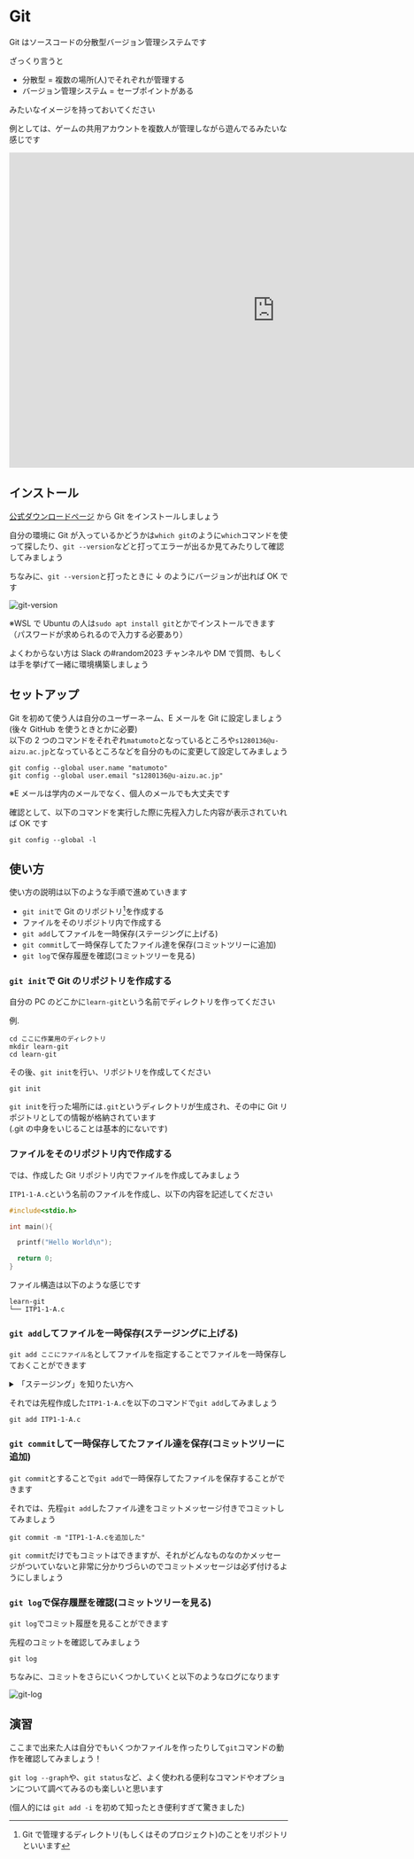 # Git

Git はソースコードの分散型バージョン管理システムです

ざっくり言うと

- 分散型 = 複数の場所(人)でそれぞれが管理する
- バージョン管理システム = セーブポイントがある

みたいなイメージを持っておいてください

例としては、ゲームの共用アカウントを複数人が管理しながら遊んでるみたいな感じです

<iframe src="https://docs.google.com/presentation/d/e/2PACX-1vSmyBvtTukI4yjswC0PQerxc00sreYg6nNKfC5bAnFnNKzR80adSmgDjLICggSFxm8kezI_AUjiyDF7/embed?start=false&loop=false&delayms=3000" frameborder="0" width="960" height="569" allowfullscreen="true" mozallowfullscreen="true" webkitallowfullscreen="true"></iframe>

## インストール

[公式ダウンロードページ](https://git-scm.com/downloads) から Git をインストールしましょう

自分の環境に Git が入っているかどうかは`which git`のように`which`コマンドを使って探したり、`git --version`などと打ってエラーが出るか見てみたりして確認してみましょう

ちなみに、`git --version`と打ったときに ↓ のようにバージョンが出れば OK です

![git-version](/img/practical-programming/lec03/git-version.png)

※WSL で Ubuntu の人は`sudo apt install git`とかでインストールできます（パスワードが求められるので入力する必要あり）

よくわからない方は Slack の#random2023 チャンネルや DM で質問、もしくは手を挙げて一緒に環境構築しましょう

## セットアップ

Git を初めて使う人は自分のユーザーネーム、E メールを Git に設定しましょう(後々 GitHub を使うときとかに必要)  
以下の 2 つのコマンドをそれぞれ`matumoto`となっているところや`s1280136@u-aizu.ac.jp`となっているところなどを自分のものに変更して設定してみましょう

```
git config --global user.name "matumoto"
git config --global user.email "s1280136@u-aizu.ac.jp"
```

※E メールは学内のメールでなく、個人のメールでも大丈夫です

確認として、以下のコマンドを実行した際に先程入力した内容が表示されていれば OK です

```
git config --global -l
```

## 使い方

使い方の説明は以下のような手順で進めていきます

- `git init`で Git のリポジトリ[^1]を作成する
- ファイルをそのリポジトリ内で作成する
- `git add`してファイルを一時保存(ステージングに上げる)
- `git commit`して一時保存してたファイル達を保存(コミットツリーに追加)
- `git log`で保存履歴を確認(コミットツリーを見る)

### `git init`で Git のリポジトリを作成する

自分の PC のどこかに`learn-git`という名前でディレクトリを作ってください

例.

```
cd ここに作業用のディレクトリ
mkdir learn-git
cd learn-git
```

その後、`git init`を行い、リポジトリを作成してください

```
git init
```

`git init`を行った場所には`.git`というディレクトリが生成され、その中に Git リポジトリとしての情報が格納されています  
(.git の中身をいじることは基本的にないです)

### ファイルをそのリポジトリ内で作成する

では、作成した Git リポジトリ内でファイルを作成してみましょう

`ITP1-1-A.c`という名前のファイルを作成し、以下の内容を記述してください

```c
#include<stdio.h>

int main(){

  printf("Hello World\n");

  return 0;
}
```

ファイル構造は以下のような感じです

```
learn-git
└── ITP1-1-A.c
```

### `git add`してファイルを一時保存(ステージングに上げる)

`git add ここにファイル名`としてファイルを指定することでファイルを一時保存しておくことができます

<details><summary>「ステージング」を知りたい方へ</summary>

次の記事などがわかりやすいです!

- [git add ってなんのためにやるの？ Git の「ステージング」をイラストで解説します！ ](https://kray.jp/blog/expound-git-add/)

</details>

それでは先程作成した`ITP1-1-A.c`を以下のコマンドで`git add`してみましょう

```
git add ITP1-1-A.c
```

### `git commit`して一時保存してたファイル達を保存(コミットツリーに追加)

`git commit`とすることで`git add`で一時保存してたファイルを保存することができます

それでは、先程`git add`したファイル達をコミットメッセージ付きでコミットしてみましょう

```
git commit -m "ITP1-1-A.cを追加した"
```

`git commit`だけでもコミットはできますが、それがどんなものなのかメッセージがついていないと非常に分かりづらいのでコミットメッセージは必ず付けるようにしましょう

### `git log`で保存履歴を確認(コミットツリーを見る)

`git log`でコミット履歴を見ることができます

先程のコミットを確認してみましょう

```
git log
```

ちなみに、コミットをさらにいくつかしていくと以下のようなログになります

![git-log](/img/practical-programming/lec03/git-log.png)

## 演習

ここまで出来た人は自分でもいくつかファイルを作ったりして`git`コマンドの動作を確認してみましょう！

`git log --graph`や、`git status`など、よく使われる便利なコマンドやオプションについて調べてみるのも楽しいと思います

(個人的には `git add -i` を初めて知ったとき便利すぎて驚きました)

[^1]: Git で管理するディレクトリ(もしくはそのプロジェクト)のことをリポジトリといいます
